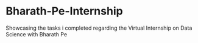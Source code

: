 # Bharath-Pe-Internship
Showcasing the tasks i completed  regarding the Virtual Internship on  Data Science with Bharath Pe
